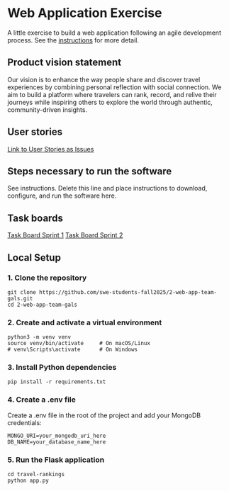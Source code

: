 # Web Application Exercise

A little exercise to build a web application following an agile development process. See the [instructions](instructions.md) for more detail.

## Product vision statement

Our vision is to enhance the way people share and discover travel experiences by combining personal reflection with social connection. We aim to build a platform where travelers can rank, record, and relive their journeys while inspiring others to explore the world through authentic, community-driven insights. 

## User stories

[Link to User Stories as Issues](https://github.com/swe-students-fall2025/2-web-app-team-gals/issues)

## Steps necessary to run the software

See instructions. Delete this line and place instructions to download, configure, and run the software here.

## Task boards

[Task Board Sprint 1](https://github.com/orgs/swe-students-fall2025/projects/27)
[Task Board Sprint 2](https://github.com/orgs/swe-students-fall2025/projects/31)

## Local Setup

### 1. Clone the repository
```
git clone https://github.com/swe-students-fall2025/2-web-app-team-gals.git
cd 2-web-app-team-gals
```
### 2. Create and activate a virtual environment
```
python3 -m venv venv
source venv/bin/activate     # On macOS/Linux
# venv\Scripts\activate      # On Windows
```
### 3. Install Python dependencies
```
pip install -r requirements.txt
```
### 4. Create a .env file
Create a .env file in the root of the project and add your MongoDB credentials:
```
MONGO_URI=your_mongodb_uri_here
DB_NAME=your_database_name_here
```
### 5. Run the Flask application
```
cd travel-rankings
python app.py
```